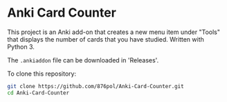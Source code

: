 # Anki Card Counter

This project is an Anki add-on that creates a new menu item under "Tools" that displays the number of cards that you have studied. Written with Python 3.

The `.ankiaddon` file can be downloaded in 'Releases'.

To clone this repository:

```bash
git clone https://github.com/876pol/Anki-Card-Counter.git
cd Anki-Card-Counter
```
